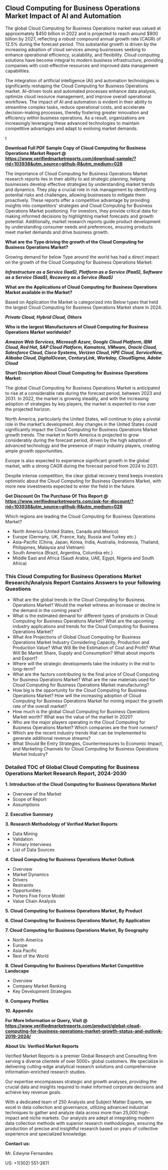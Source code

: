 <h2>Cloud Computing for Business Operations Market Impact of AI and Automation</h2><p>The global Cloud Computing for Business Operations market was valued at approximately $450 billion in 2022 and is projected to reach around $800 billion by 2027, reflecting a robust compound annual growth rate (CAGR) of 12.5% during the forecast period. This substantial growth is driven by the increasing adoption of cloud services among businesses seeking to enhance operational efficiency, scalability, and flexibility. Cloud computing solutions have become integral to modern business infrastructure, providing companies with cost-effective resources and improved data management capabilities.</p><p>The integration of artificial intelligence (AI) and automation technologies is significantly reshaping the Cloud Computing for Business Operations market. AI-driven tools and automated processes enhance data analysis, optimize cloud resource management, and improve overall operational workflows. The impact of AI and automation is evident in their ability to streamline complex tasks, reduce operational costs, and accelerate decision-making processes, thereby fostering greater innovation and efficiency within business operations. As a result, organizations are increasingly leveraging these advanced technologies to maintain competitive advantages and adapt to evolving market demands.</p>t</p><p id="" class=""><strong>Download Full PDF Sample Copy of Cloud Computing for Business Operations Market Report @ <a href="https://www.verifiedmarketreports.com/download-sample/?rid=103938&utm_source=github-R&utm_medium=028" target="_blank">https://www.verifiedmarketreports.com/download-sample/?rid=103938&utm_source=github-R&utm_medium=028</a></strong></p><p>The importance of&nbsp;Cloud Computing for Business Operations Market research reports lies in their ability to aid strategic planning, helping businesses develop effective strategies by understanding market trends and dynamics. They play a crucial role in risk management by identifying potential risks and challenges, allowing businesses to mitigate them proactively. These reports offer a competitive advantage by providing insights into competitors' strategies and Cloud Computing for Business Operations Market positioning. For investors, they provide critical data for making informed decisions by highlighting market forecasts and growth potential. Additionally, market research reports guide product development by understanding consumer needs and preferences, ensuring products meet market demands and drive business growth.</p><p><strong>What are the&nbsp;Type driving the growth of the Cloud Computing for Business Operations Market?</strong></p><p id="" class="">Growing demand for below Type around the world has had a direct impact on the growth of the Cloud Computing for Business Operations Market:</p><em><strong>Infrastructure as a Service (IaaS), Platform as a Service (PaaS), Software as a Service (SaaS), Recovery as a Service (RaaS)</strong></em></p><strong>What are the&nbsp;Applications&nbsp;of Cloud Computing for Business Operations Market available in the Market?</strong></p><p id="" class="">Based on Application the Market is categorized into Below types that held the largest Cloud Computing for Business Operations Market share In 2024.</p><em><strong>Private Cloud, Hybrid Cloud, Others</strong></em></p><strong>Who is the largest Manufacturers of Cloud Computing for Business Operations Market worldwide?</strong></p><p><em><strong>Amazon Web Services, Microsoft Azure, Google Cloud Platform, IBM Cloud, Red Hat, SAP Cloud Platform, Kamatera, VMware, Oracle Cloud, Salesforce Cloud, Cisco Systems, Verizon Cloud, HPE Cloud, ServiceNow, Alibaba Cloud, DigitalOcean, CenturyLink, Workday, CloudSigma, Adobe Cloud</strong></em></p><p id="" class=""><strong>Short Description About Cloud Computing for Business Operations Market:</strong></p><p>The global Cloud Computing for Business Operations Market is anticipated to rise at a considerable rate during the forecast period, between 2023 and 2031. In 2022, the market is growing steadily, and with the increasing adoption of strategies by key players, the market is expected to rise over the projected horizon.</p><p>North America, particularly the United States, will continue to play a pivotal role in the market's development. Any changes in the United States could significantly impact the Cloud Computing for Business Operations Market growth trends. The market in North America is projected to grow considerably during the forecast period, driven by the high adoption of advanced technology and the presence of major industry players, creating ample growth opportunities.</p><p>Europe is also expected to experience significant growth in the global market, with a strong CAGR during the forecast period from 2024 to 2031.</p><p>Despite intense competition, the clear global recovery trend keeps investors optimistic about the Cloud Computing for Business Operations Market, with more new investments expected to enter the field in the future.</p><p id="" class=""><strong>Get Discount On The Purchase Of This Report @ <a href="https://www.verifiedmarketreports.com/ask-for-discount/?rid=103938&utm_source=github-R&utm_medium=028" target="_blank">https://www.verifiedmarketreports.com/ask-for-discount/?rid=103938&utm_source=github-R&utm_medium=028</a></strong></p>Which regions are leading the Cloud Computing for Business Operations Market?</p><ul><li>North America (United States, Canada and Mexico)</li><li>Europe (Germany, UK, France, Italy, Russia and Turkey etc.)</li><li>Asia-Pacific (China, Japan, Korea, India, Australia, Indonesia, Thailand, Philippines, Malaysia and Vietnam)</li><li>South America (Brazil, Argentina, Columbia etc.)</li><li>Middle East and Africa (Saudi Arabia, UAE, Egypt, Nigeria and South Africa)</li></ul><h3 id="" class="">This Cloud Computing for Business Operations Market Research/Analysis Report Contains Answers to your following Questions</h3><ul><li>What are the global trends in the Cloud Computing for Business Operations Market? Would the market witness an increase or decline in the demand in the coming years?</li><li>What is the estimated demand for different types of products in Cloud Computing for Business Operations Market? What are the upcoming industry applications and trends for the Cloud Computing for Business Operations Market?</li><li>What Are Projections of Global Cloud Computing for Business Operations Market Industry Considering Capacity, Production and Production Value? What Will Be the Estimation of Cost and Profit? What Will Be Market Share, Supply and Consumption? What about imports and Export?</li><li>Where will the strategic developments take the industry in the mid to long-term?</li><li>What are the factors contributing to the final price of Cloud Computing for Business Operations Market? What are the raw materials used for Cloud Computing for Business Operations Market manufacturing?</li><li>How big is the opportunity for the Cloud Computing for Business Operations Market? How will the increasing adoption of Cloud Computing for Business Operations Market for mining impact the growth rate of the overall market?</li><li>How much is the global Cloud Computing for Business Operations Market worth? What was the value of the market In 2020?</li><li>Who are the major players operating in the Cloud Computing for Business Operations Market? Which companies are the front runners?</li><li>Which are the recent industry trends that can be implemented to generate additional revenue streams?</li><li>What Should Be Entry Strategies, Countermeasures to Economic Impact, and Marketing Channels for Cloud Computing for Business Operations Market Industry?</li></ul><h3 id="" class="">Detailed TOC of Global Cloud Computing for Business Operations Market Research Report, 2024-2030</h3><p id="" class=""><strong>1. Introduction of the Cloud Computing for Business Operations Market</strong></p><ul><li>Overview of the Market</li><li>Scope of Report</li><li>Assumptions</li></ul><p id="" class=""><strong>2. Executive Summary</strong></p><p id="" class=""><strong>3. Research Methodology of Verified Market Reports</strong></p><ul><li>Data Mining</li><li>Validation</li><li>Primary Interviews</li><li>List of Data Sources</li></ul><p id="" class=""><strong>4. Cloud Computing for Business Operations Market Outlook</strong></p><ul><li>Overview</li><li>Market Dynamics</li><li>Drivers</li><li>Restraints</li><li>Opportunities</li><li>Porters Five Force Model</li><li>Value Chain Analysis</li></ul><p id="" class=""><strong>5. Cloud Computing for Business Operations Market, By Product</strong></p><p id="" class=""><strong>6. Cloud Computing for Business Operations Market, By Application</strong></p><p id="" class=""><strong>7. Cloud Computing for Business Operations Market, By Geography</strong></p><ul><li>North America</li><li>Europe</li><li>Asia Pacific</li><li>Rest of the World</li></ul><p id="" class=""><strong>8. Cloud Computing for Business Operations Market Competitive Landscape</strong></p><ul><li>Overview</li><li>Company Market Ranking</li><li>Key Development Strategies</li></ul><p id="" class=""><strong>9. Company Profiles</strong></p><p id="" class=""><strong>10. Appendix</strong></p><p id="" class=""><strong>For More Information or Query, Visit @ <a href="https://www.verifiedmarketreports.com/product/global-cloud-computing-for-business-operations-market-growth-status-and-outlook-2019-2024/" target="_blank">https://www.verifiedmarketreports.com/product/global-cloud-computing-for-business-operations-market-growth-status-and-outlook-2019-2024/</a></strong></p><p id="" class=""><strong>About Us: Verified Market Reports</strong></p><p id="" class="">Verified Market Reports is a premier Global Research and Consulting firm serving a diverse clientele of over 5000+ global customers. We specialize in delivering cutting-edge analytical research solutions and comprehensive information-enriched research studies.</p><p id="" class="">Our expertise encompasses strategic and growth analyses, providing the crucial data and insights required to make informed corporate decisions and achieve key revenue goals.</p><p id="" class="">With a dedicated team of 250 Analysts and Subject Matter Experts, we excel in data collection and governance, utilizing advanced industrial techniques to gather and analyze data across more than 25,000 high-impact and niche markets. Our analysts are adept at integrating modern data collection methods with superior research methodologies, ensuring the production of precise and insightful research based on years of collective experience and specialized knowledge.</p><p id="" class=""><strong>Contact us:</strong></p><p id="" class="">Mr. Edwyne Fernandes</p><p id="" class="">US: +1(302) 551-2611</p>